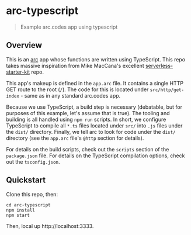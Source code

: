 # arc-typescript

> Example arc.codes app using typescript

## Overview

This is an [arc](arc.codes) app whose functions are written using TypeScript.
This repo takes massive inspiration from Mike MacCana's excellent
[serverless-starter-kit](https://github.com/mikemaccana/serverless-starter-kit) repo.

This app's makeup is defined in the `app.arc` file. It contains a single HTTP
GET route to the root (`/`). The code for this is located under
`src/http/get-index` - same as in any standard arc.codes app.

Because we use TypeScript, a build step is necessary (debatable, but for
purposes of this example, let's assume that is true). The tooling and building
is all handled using `npm run` scripts. In short, we configure TypeScript to
compile all `*.ts` files located under `src/` into `.js` files under the `dist/`
directory. Finally, we tell arc to look for code under the `dist/` directory
(see the `app.arc` file's `@http` section for details).

For details on the build scripts, check out the `scripts`
section of the `package.json` file. For details on the TypeScript compilation
options, check out the `tsconfig.json`.

## Quickstart

Clone this repo, then:

    cd arc-typescript
    npm install
    npm start

Then, local up http://localhost:3333.
